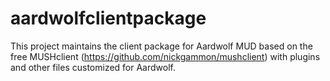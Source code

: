 aardwolfclientpackage
=====================

This project maintains the client package for Aardwolf MUD based on the free MUSHclient (https://github.com/nickgammon/mushclient) with plugins and other files customized for Aardwolf.

